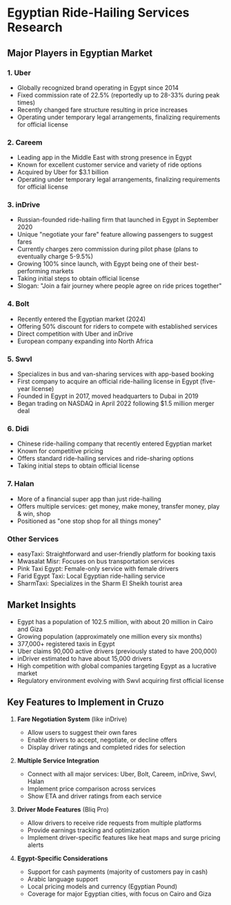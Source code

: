 # Egyptian Ride-Hailing Services Research

## Major Players in Egyptian Market

### 1. Uber
- Globally recognized brand operating in Egypt since 2014
- Fixed commission rate of 22.5% (reportedly up to 28-33% during peak times)
- Recently changed fare structure resulting in price increases
- Operating under temporary legal arrangements, finalizing requirements for official license

### 2. Careem
- Leading app in the Middle East with strong presence in Egypt
- Known for excellent customer service and variety of ride options
- Acquired by Uber for $3.1 billion
- Operating under temporary legal arrangements, finalizing requirements for official license

### 3. inDrive
- Russian-founded ride-hailing firm that launched in Egypt in September 2020
- Unique "negotiate your fare" feature allowing passengers to suggest fares
- Currently charges zero commission during pilot phase (plans to eventually charge 5-9.5%)
- Growing 100% since launch, with Egypt being one of their best-performing markets
- Taking initial steps to obtain official license
- Slogan: "Join a fair journey where people agree on ride prices together"

### 4. Bolt
- Recently entered the Egyptian market (2024)
- Offering 50% discount for riders to compete with established services
- Direct competition with Uber and inDrive
- European company expanding into North Africa

### 5. Swvl
- Specializes in bus and van-sharing services with app-based booking
- First company to acquire an official ride-hailing license in Egypt (five-year license)
- Founded in Egypt in 2017, moved headquarters to Dubai in 2019
- Began trading on NASDAQ in April 2022 following $1.5 million merger deal

### 6. Didi
- Chinese ride-hailing company that recently entered Egyptian market
- Known for competitive pricing
- Offers standard ride-hailing services and ride-sharing options
- Taking initial steps to obtain official license

### 7. Halan
- More of a financial super app than just ride-hailing
- Offers multiple services: get money, make money, transfer money, play & win, shop
- Positioned as "one stop shop for all things money"

### Other Services
- easyTaxi: Straightforward and user-friendly platform for booking taxis
- Mwasalat Misr: Focuses on bus transportation services
- Pink Taxi Egypt: Female-only service with female drivers
- Farid Egypt Taxi: Local Egyptian ride-hailing service
- SharmTaxi: Specializes in the Sharm El Sheikh tourist area

## Market Insights
- Egypt has a population of 102.5 million, with about 20 million in Cairo and Giza
- Growing population (approximately one million every six months)
- 377,000+ registered taxis in Egypt
- Uber claims 90,000 active drivers (previously stated to have 200,000)
- inDriver estimated to have about 15,000 drivers
- High competition with global companies targeting Egypt as a lucrative market
- Regulatory environment evolving with Swvl acquiring first official license

## Key Features to Implement in Cruzo
1. **Fare Negotiation System** (like inDrive)
   - Allow users to suggest their own fares
   - Enable drivers to accept, negotiate, or decline offers
   - Display driver ratings and completed rides for selection

2. **Multiple Service Integration**
   - Connect with all major services: Uber, Bolt, Careem, inDrive, Swvl, Halan
   - Implement price comparison across services
   - Show ETA and driver ratings from each service

3. **Driver Mode Features** (Bliq Pro)
   - Allow drivers to receive ride requests from multiple platforms
   - Provide earnings tracking and optimization
   - Implement driver-specific features like heat maps and surge pricing alerts

4. **Egypt-Specific Considerations**
   - Support for cash payments (majority of customers pay in cash)
   - Arabic language support
   - Local pricing models and currency (Egyptian Pound)
   - Coverage for major Egyptian cities, with focus on Cairo and Giza

